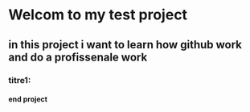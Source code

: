 <h1> Welcom to my test project </h1>
<h2>in this project i want to learn how github work and do a profissenale work </h2>
<h3>titre1:</h3> 
<h4> end project </h4>
